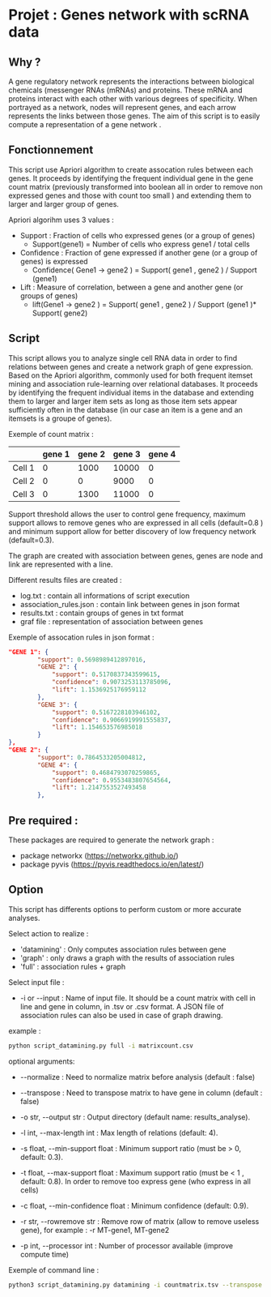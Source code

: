 # Projet : Genes network with scRNA data

## Why ?

A gene regulatory network represents the interactions between biological chemicals (messenger RNAs (mRNAs) and proteins. These mRNA and proteins interact with each other with various degrees of specificity. When portrayed as a network, nodes will represent genes, and each arrow represents the links between those genes. The aim of this script is to easily compute a representation of a gene network .


## Fonctionnement

This script use Apriori algorithm to create assocation rules between each genes. It proceeds by identifying the frequent individual gene in the gene count matrix (previously transformed into boolean all in order to remove non expressed genes and those with count too small ) and extending them to larger and larger group of genes. 

Apriori algorihm uses 3 values : 
- Support : Fraction of cells who expressed genes (or a group of genes)
    -  Support(gene1) = Number of cells who express gene1 / total cells
- Confidence :  Fraction of gene expressed if another gene (or a group of genes) is expressed
    - Confidence( Gene1 -> gene2 ) = Support( gene1 , gene2 ) / Support (gene1)
- Lift : Measure of correlation, between a gene and another gene (or groups of genes)
    - lift(Gene1 -> gene2 ) = Support( gene1 , gene2 ) / Support (gene1 )* Support( gene2)


## Script

This script allows you to analyze single cell RNA data in order to find relations between genes and create a network graph of gene expression. Based on the Apriori algorithm, commonly used for both frequent itemset mining and association rule-learning over relational databases. It proceeds by identifying the frequent individual items in the database and extending them to larger and larger item sets as long as those item sets appear sufficiently often in the database (in our case an item is a gene and an itemsets is a groupe of genes).

Exemple of count matrix : 

|   | gene 1| gene 2   | gene 3   | gene 4  |
|---|---|---|---|---|
| Cell 1  |  0 |  1000 | 10000  | 0   |
| Cell 2  |  0 |  0 | 9000  |   0|
| Cell 3  |  0 |  1300 |  11000 |   0|


Support threshold allows the user to control gene frequency, maximum support allows to remove genes who are expressed in all cells (default=0.8 ) and minimum support allow for better discovery of low frequency network (default=0.3).

The graph are created with association between genes, genes are node and link are represented with a line.

Different results files are created : 
- log.txt : contain all informations of script execution 
- association_rules.json : contain link between genes in json format 
- results.txt : contain groups of genes in txt format 
- graf file : representation of association between genes

Exemple of assocation rules in json format : 

```json
"GENE 1": {
        "support": 0.5698989412897016,
        "GENE 2": {
            "support": 0.5170837343599615,
            "confidence": 0.9073253113785096,
            "lift": 1.1536925176959112
        },
        "GENE 3": {
            "support": 0.5167228103946102,
            "confidence": 0.9066919991555837,
            "lift": 1.154653576985018
        } 
},
"GENE 2": {
        "support": 0.7864533205004812,
        "GENE 4": {
            "support": 0.4684793070259865,
            "confidence": 0.9553483807654564,
            "lift": 1.2147553527493458
        },
```

## Pre required : 

These packages are required to generate the network graph : 
- package networkx (https://networkx.github.io/)
- package pyvis (https://pyvis.readthedocs.io/en/latest/)

## Option 

This script has differents options to perform custom or more accurate analyses.


Select action to realize : 
- 'datamining' : Only computes association rules between gene 
- 'graph' : only draws a graph with the results of association rules
- 'full' : association rules + graph 

Select input file : 
- -i or --input : Name of input file. It should be a count matrix with cell in line and gene in column, in .tsv or .csv format. A JSON file of association rules can also be used in case of graph drawing.

example : 
```bash
python script_datamining.py full -i matrixcount.csv
```

optional arguments:

- --normalize            : Need to normalize matrix before analysis (default : false)

- --transpose           : Need to transpose matrix to have gene in column
                        (default : false)
- -o str, --output str  : Output directory (default name: results_analyse).
- -l int, --max-length int :   Max length of relations (default: 4).
- -s float, --min-support float :  Minimum support ratio (must be > 0, default: 0.3).
- -t float, --max-support float :   Maximum support ratio (must be < 1 , default: 0.8). In order to remove too express gene (who express in all     cells)
- -c float, --min-confidence float :  Minimum confidence (default: 0.9).
- -r str, --rowremove str : Remove row of matrix (allow to remove useless gene), for example : -r MT-gene1, MT-gene2
- -p int, --processor int : Number of processor available (improve compute time)


Exemple of command line : 
```bash
python3 script_datamining.py datamining -i countmatrix.tsv --transpose -p 8 -o resultat_supp0.1_0.5 -c 0.95 -s 0.1 -t 0.5 -l 4
```
